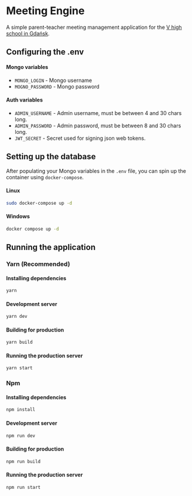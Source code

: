# Meeting Engine

A simple parent-teacher meeting management application for the [V high school in Gdańsk](http://www.vlo.gda.pl/).

## Configuring the .env

#### Mongo variables

- `MONGO_LOGIN` - Mongo username
- `MOGNO_PASSWORD` - Mongo password

#### Auth variables

- `ADMIN_USERNAME` - Admin username, must be between 4 and 30 chars long.
- `ADMIN_PASSWORD` - Admin password, must be between 8 and 30 chars long.
- `JWT_SECRET` - Secret used for signing json web tokens.

## Setting up the database

After populating your Mongo variables in the `.env` file, you can spin up the container using `docker-compose`.

#### Linux

```sh
sudo docker-compose up -d
```

#### Windows

```sh
docker compose up -d
```

## Running the application

### Yarn (Recommended)

#### Installing dependencies

```sh
yarn
```

#### Development server

```sh
yarn dev
```

#### Building for production

```sh
yarn build
```

#### Running the production server

```sh
yarn start
```

### Npm

#### Installing dependencies

```sh
npm install
```

#### Development server

```sh
npm run dev
```

#### Building for production

```sh
npm run build
```

#### Running the production server

```sh
npm run start
```
